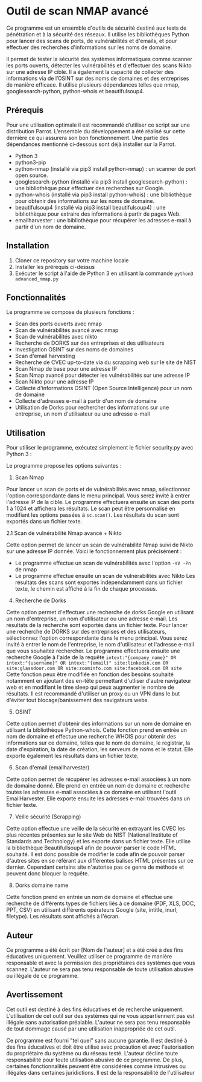 # Outil de scan NMAP avancé

Ce programme est un ensemble d'outils de sécurité destiné aux tests de pénétration et à la sécurité des réseaux. Il utilise les bibliothèques Python pour lancer des scans de ports, de vulnérabilités et d'emails, et pour effectuer des recherches d'informations sur les noms de domaine.

Il permet de tester la sécurité des systèmes informatiques comme scanner les ports ouverts, détecter les vulnérabilités et d'effectuer des scans Nikto sur une adresse IP cible. Il a également la capacité de collecter des informations via de l’OSINT sur des noms de domaines et des entreprises de manière efficace. Il utilise plusieurs dépendances telles que nmap, googlesearch-python, python-whois et beautifulsoup4.

## Prérequis

Pour une utilisation optimale il est recommandé d’utiliser ce script sur une distribution Parrot. L’ensemble du développement a été réalisé sur cette dernière ce qui assurera son bon fonctionnement. Une partie des dépendances mentionné ci-dessous sont déjà installer sur la Parrot.

- Python 3
- python3-pip
- python-nmap (installé via pip3 install python-nmap) : un scanner de port open source.
- googlesearch-python (installé via pip3 install googlesearch-python) : une bibliothèque pour effectuer des recherches sur Google.
- python-whois (installé via pip3 install python-whois) : une bibliothèque pour obtenir des informations sur les noms de domaine.
- beautifulsoup4 (installé via pip3 install beautifulsoup4) : une bibliothèque pour extraire des informations à partir de pages Web.
- emailharvester : une bibliothèque pour récupérer les adresses e-mail à partir d'un nom de domaine.


## Installation

1. Cloner ce repository sur votre machine locale
2. Installer les prérequis ci-dessus
3. Exécuter le script à l'aide de Python 3 en utilisant la commande `python3 advanced_nmap.py`

## Fonctionnalités

Le programme se compose de plusieurs fonctions :

- Scan des ports ouverts avec nmap
- Scan de vulnérabilités avancé avec nmap
- Scan de vulnérabilités avec nikto
- Recherche de DORKS sur des entreprises et des utilisateurs
- Investigation OSINT sur des noms de domaines
- Scan d'email harvesting
- Recherche de CVEC up-to-date via du scrapping web sur le site de NIST
- Scan Nmap de base pour une adresse IP
- Scan Nmap avancé pour détecter les vulnérabilités sur une adresse IP
- Scan Nikto pour une adresse IP
- Collecte d'informations OSINT (Open Source Intelligence) pour un nom de domaine
- Collecte d'adresses e-mail à partir d'un nom de domaine
- Utilisation de Dorks pour rechercher des informations sur une entreprise, un nom d'utilisateur ou une adresse e-mail

## Utilisation

Pour utiliser le programme, exécutez simplement le fichier security.py avec Python 3 :


Le programme propose les options suivantes :

1. Scan Nmap

Pour lancer un scan de ports et de vulnérabilités avec nmap, sélectionnez l'option correspondante dans le menu principal. Vous serez invité à entrer l'adresse IP de la cible. Le programme effectuera ensuite un scan des ports 1 à 1024 et affichera les résultats. Le scan peut être personnalisé en modifiant les options passées à `sc.scan()`. Les résultats du scan sont exportés dans un fichier texte.

2.1 Scan de vulnérabilité Nmap avancé + Nikto

Cette option permet de lancer un scan de vulnérabilité Nmap suivi de Nikto sur une adresse IP donnée. Voici le fonctionnement plus précisément :
- Le programme effectue un scan de vulnérabilités avec l'option `-sV -Pn` de nmap
- Le programme effectue ensuite un scan de vulnérabilités avec Nikto
Les résultats des scans sont exportés indépendamment dans un fichier texte, le chemin est affiché à la fin de chaque processus.

4. Recherche de Dorks

Cette option permet d'effectuer une recherche de dorks Google en utilisant un nom d'entreprise, un nom d'utilisateur ou une adresse e-mail. Les résultats de la recherche sont exportés dans un fichier texte. Pour lancer une recherche de DORKS sur des entreprises et des utilisateurs, sélectionnez l'option correspondante dans le menu principal. Vous serez invité à entrer le nom de l'entreprise, le nom d'utilisateur et l'adresse e-mail que vous souhaitez rechercher. Le programme effectuera ensuite une recherche Google à l'aide de la requête `intext:"{company_name}" OR intext:"{username}" OR intext:"{email}" site:linkedin.com OR site:glassdoor.com OR site:zoominfo.com site:facebook.com OR site`
Cette fonction peux être modifiée en fonction des besoins souhaité notamment en ajoutant des en-tête permettant d'utliser d'autre navigateur web et en modifiant le time sleep qui peux augmenter le nombre de résultats.
Il est recommandé d'utiliser un proxy ou un VPN dans le but d'éviter tout blocage/banissement des navigateurs webs.


5. OSINT

Cette option permet d'obtenir des informations sur un nom de domaine en utilisant la bibliothèque Python-whois. Cette fonction prend en entrée un nom de domaine et effectue une recherche WHOIS pour obtenir des informations sur ce domaine, telles que le nom de domaine, le registrar, la date d'expiration, la date de création, les serveurs de noms et le statut. Elle exporte également les résultats dans un fichier texte.

6. Scan d'email (emailharvester)

Cette option permet de récupérer les adresses e-mail associées à un nom de domaine donné. Elle prend en entrée un nom de domaine et recherche toutes les adresses e-mail associées à ce domaine en utilisant l'outil EmailHarvester. Elle exporte ensuite les adresses e-mail trouvées dans un fichier texte.

7. Veille sécurité (Scrapping)

Cette option effectue une veille de la sécurité en extrayant les CVEC les plus récentes présentes sur le site Web de NIST (National Institute of Standards and Technology) et les exporte dans un fichier texte.
Elle utilise la bibliothèque Beautifullsoup4 afin de pouvoir parser le code HTML souhaité.
Il est donc possible de modifier le code afin de pouvoir parser d'autres sites en se référant aux différentes balises HTML présentes sur ce dernier.
Cependant certains site n'autorise pas ce genre de méthode et peuvent donc bloquer la requête.

8. Dorks domaine name

Cette fonction prend en entrée un nom de domaine et effectue une recherche de différents types de fichiers liés à ce domaine (PDF, XLS, DOC, PPT, CSV) en utilisant différents opérateurs Google (site, intitle, inurl, filetype). Les résultats sont affichés à l'écran.


## Auteur
Ce programme a été écrit par [Nom de l'auteur] et a été créé à des fins éducatives uniquement. Veuillez utiliser ce programme de manière responsable et avec la permission des propriétaires des systèmes que vous scannez. L'auteur ne sera pas tenu responsable de toute utilisation abusive ou illégale de ce programme.



## Avertissement
Cet outil est destiné à des fins éducatives et de recherche uniquement. L'utilisation de cet outil sur des systèmes qui ne vous appartiennent pas est illégale sans autorisation préalable. L'auteur ne sera pas tenu responsable de tout dommage causé par une utilisation inappropriée de cet outil.

Ce programme est fourni "tel quel" sans aucune garantie. Il est destiné à des fins éducatives et doit être utilisé avec précaution et avec l'autorisation du propriétaire du système ou du réseau testé. L'auteur décline toute responsabilité pour toute utilisation abusive de ce programme.
De plus, certaines fonctionnalités peuvent être considérées comme intrusives ou illégales dans certaines juridictions. Il est de la responsabilité de l'utilisateur
